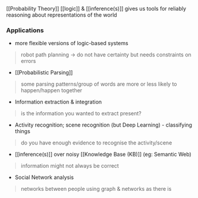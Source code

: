 [[Probability Theory]] 
[[logic]] & [[inference(s)]] gives us tools for reliably reasoning about representations of the world

### Applications
- more flexible versions of logic-based systems
>	robot path planning $\rightarrow$ do not have certainty but needs constraints on errors

- [[Probabilistic Parsing]]
>	some parsing patterns/group of words are more or less likely to happen/happen together

- Information extraction & integration
> 	is the information you wanted to extract present?

- Activity recognition; scene recognition (but Deep Learning) - classifying things
>	do you have enough evidence to recognise the activity/scene

- [[inference(s)]] over noisy [[Knowledge Base (KB)]] (eg: Semantic Web)
>	information might not always be correct

- Social Network analysis
>	networks between people using graph & networks as there is 